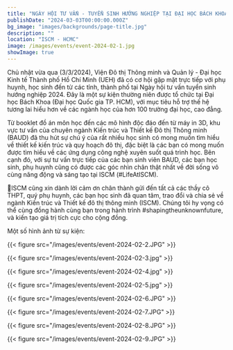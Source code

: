 ```yaml
---
title: "NGÀY HỘI TƯ VẤN - TUYỂN SINH HƯỚNG NGHIỆP TẠI ĐẠI HỌC BÁCH KHOA: KẾT NỐI CÙNG ĐỘI NGŨ GIẢNG VIÊN VÀ SINH VIÊN CỦA ISCM"
publishDate: "2024-03-03T00:00:00.000Z"
bg_image: "images/backgrounds/page-title.jpg"
description: "" 
location: "ISCM - HCMC"
image: /images/events/event-2024-02-1.jpg
showImage: true
---
```


Chủ nhật vừa qua (3/3/2024), Viện Đô thị Thông minh và Quản lý - Đại học Kinh tế Thành phố Hồ Chí Minh (UEH) đã có cơ hội gặp mặt trực tiếp với phụ huynh, học sinh đến từ các tỉnh, thành phố tại Ngày hội tư vấn tuyển sinh hướng nghiệp 2024. Đây là một sự kiện thường niên được tổ chức tại Đại học Bách Khoa (Đại học Quốc gia TP. HCM), với mục tiêu hỗ trợ thế hệ tương lai hiểu hơn về các ngành học của hơn 100 trường đại học, cao đẳng.

Từ booklet đồ án môn học đến các mô hình độc đáo đến từ máy in 3D, khu vực tư vấn của chuyên ngành Kiến trúc và Thiết kế Đô thị Thông minh (BAUD) đã thu hút sự chú ý của rất nhiều học sinh có mong muốn tìm hiểu về thiết kế kiến trúc và quy hoạch đô thị, đặc biệt là các bạn có mong muốn được tìm hiểu về các ứng dụng công nghệ xuyên suốt quá trình học. Bên cạnh đó, với sự tư vấn trực tiếp của các bạn sinh viên BAUD, các bạn học sinh, phụ huynh cũng có được các góc nhìn chân thật nhất về đời sống vô cùng năng động và sáng tạo tại ISCM (#LifeAtISCM).

🌱ISCM cũng xin dành lời cảm ơn chân thành gửi đến tất cả các thầy cô THPT, quý phụ huynh, các bạn học sinh đã quan tâm, trao đổi và chia sẻ về ngành Kiến trúc và Thiết kế đô thị thông minh (ISCM). Chúng tôi hy vọng có thể cùng đồng hành cùng bạn trong hành trình #shapingtheunknownfuture, và kiến tạo giá trị tích cực cho cộng đồng.

Một số hình ảnh từ sự kiện:

{{< figure src="/images/events/event-2024-02-2.JPG" >}} 

{{< figure src="/images/events/event-2024-02-3.jpg" >}} 

{{< figure src="/images/events/event-2024-02-4.jpg" >}} 

{{< figure src="/images/events/event-2024-02-5.jpg" >}} 

{{< figure src="/images/events/event-2024-02-6.JPG" >}} 

{{< figure src="/images/events/event-2024-02-7.JPG" >}} 

{{< figure src="/images/events/event-2024-02-8.JPG" >}} 

{{< figure src="/images/events/event-2024-02-9.JPG" >}} 